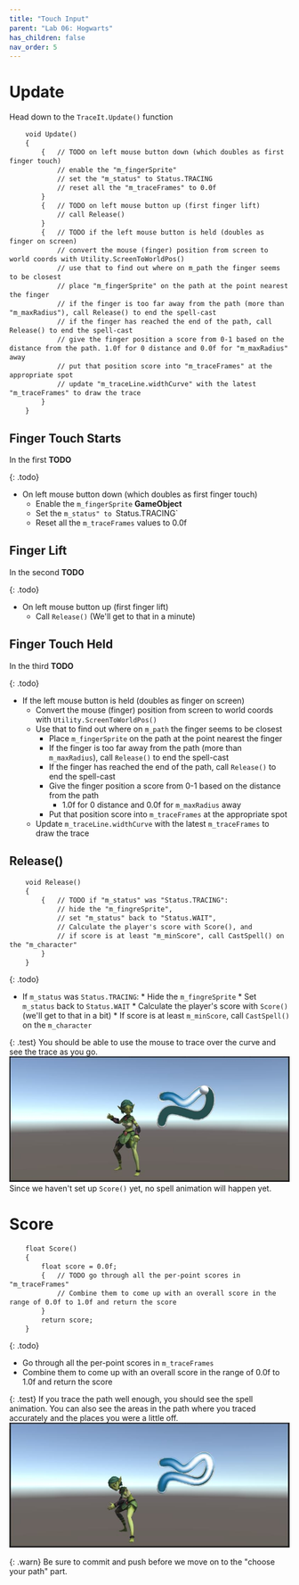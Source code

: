 ```yaml
---
title: "Touch Input"
parent: "Lab 06: Hogwarts"
has_children: false
nav_order: 5
---
```


# Update
Head down to the `TraceIt.Update()` function
```
    void Update()
    {
        {   // TODO on left mouse button down (which doubles as first finger touch)
            // enable the "m_fingerSprite"
            // set the "m_status" to Status.TRACING
            // reset all the "m_traceFrames" to 0.0f
        }
        {   // TODO on left mouse button up (first finger lift)
            // call Release()
        }
        {   // TODO if the left mouse button is held (doubles as finger on screen)
            // convert the mouse (finger) position from screen to world coords with Utility.ScreenToWorldPos()
            // use that to find out where on m_path the finger seems to be closest
            // place "m_fingerSprite" on the path at the point nearest the finger
            // if the finger is too far away from the path (more than "m_maxRadius"), call Release() to end the spell-cast
            // if the finger has reached the end of the path, call Release() to end the spell-cast
            // give the finger position a score from 0-1 based on the distance from the path. 1.0f for 0 distance and 0.0f for "m_maxRadius" away
            // put that position score into "m_traceFrames" at the appropriate spot
            // update "m_traceLine.widthCurve" with the latest "m_traceFrames" to draw the trace
        }
    }
```

## Finger Touch Starts
In the first **TODO**

{: .todo}
* On left mouse button down (which doubles as first finger touch)
    * Enable the `m_fingerSprite` **GameObject**
    * Set the `m_status" to `Status.TRACING`
    * Reset all the `m_traceFrames` values to 0.0f

## Finger Lift
In the second **TODO**

{: .todo}
* On left mouse button up (first finger lift)
    * Call `Release()` (We'll get to that in a minute)

## Finger Touch Held
In the third **TODO**

{: .todo}
* If the left mouse button is held (doubles as finger on screen)
    * Convert the mouse (finger) position from screen to world coords with `Utility.ScreenToWorldPos()`
    * Use that to find out where on `m_path` the finger seems to be closest
        * Place `m_fingerSprite` on the path at the point nearest the finger
        * If the finger is too far away from the path (more than `m_maxRadius`), call `Release()` to end the spell-cast
        * If the finger has reached the end of the path, call `Release()` to end the spell-cast
        * Give the finger position a score from 0-1 based on the distance from the path
            * 1.0f for 0 distance and 0.0f for `m_maxRadius` away
        * Put that position score into `m_traceFrames` at the appropriate spot
    * Update `m_traceLine.widthCurve` with the latest `m_traceFrames` to draw the trace

## Release()
```
    void Release()
    {
        {   // TODO if "m_status" was "Status.TRACING":
            // hide the "m_fingreSprite",
            // set "m_status" back to "Status.WAIT",
            // Calculate the player's score with Score(), and
            // if score is at least "m_minScore", call CastSpell() on the "m_character"
        }
    }
```

{: .todo}
* If `m_status` was `Status.TRACING`:
        * Hide the `m_fingreSprite`
        * Set `m_status` back to `Status.WAIT`
        * Calculate the player's score with `Score()` (we'll get to that in a bit)
        * If score is at least `m_minScore`, call `CastSpell()` on the `m_character`

{: .test}
You should be able to use the mouse to trace over the curve and see the trace as you go.
![Finger Trace](images/lab06/trace2.jpg "Finger Trace")
Since we haven't set up `Score()` yet, no spell animation will happen yet.

# Score
```
    float Score()
    {
        float score = 0.0f;
        {   // TODO go through all the per-point scores in "m_traceFrames"
            // Combine them to come up with an overall score in the range of 0.0f to 1.0f and return the score
        }
        return score;
    }
```

{: .todo}
* Go through all the per-point scores in `m_traceFrames`
* Combine them to come up with an overall score in the range of 0.0f to 1.0f and return the score

{: .test}
If you trace the path well enough, you should see the spell animation.
You can also see the areas in the path where you traced accurately and the places you were a little off.
![Spell Cast](images/lab06/spellcast.jpg "Spell Cast")

{: .warn}
Be sure to commit and push before we move on to the "choose your path" part.
